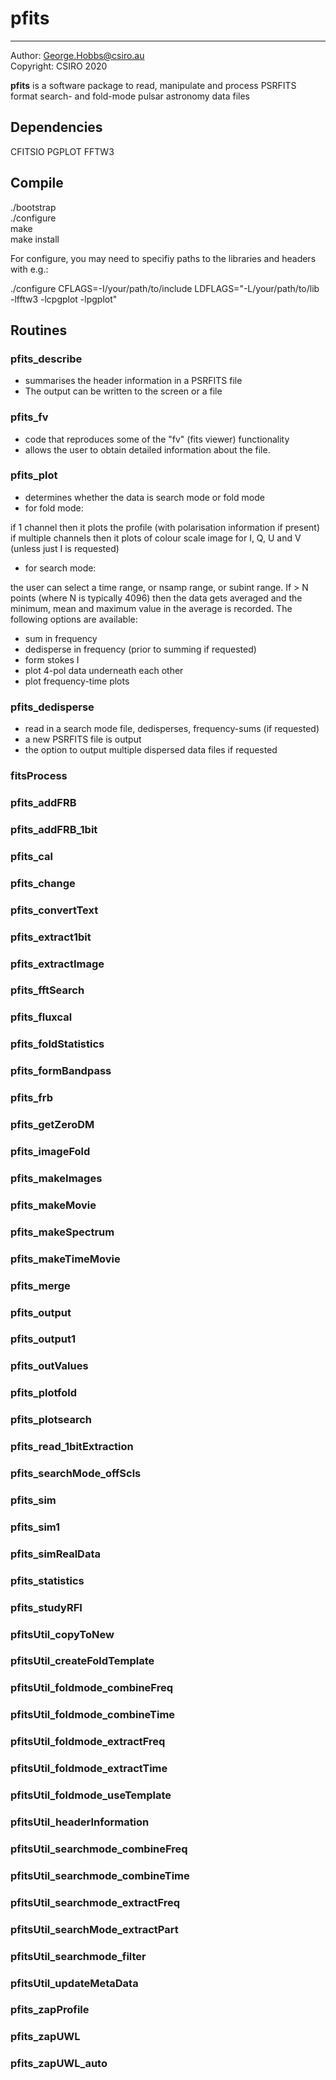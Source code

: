 # pfits
---
Author:    George.Hobbs@csiro.au  
Copyright: CSIRO 2020 

**pfits** is a software package to read, manipulate and process PSRFITS format search- and fold-mode pulsar astronomy data files 

## Dependencies
CFITSIO
PGPLOT
FFTW3

## Compile
./bootstrap  
./configure  
make  
make install

For configure, you may need to specifiy paths to the libraries and headers
with e.g.:

./configure CFLAGS=-I/your/path/to/include LDFLAGS="-L/your/path/to/lib -lfftw3 -lcpgplot -lpgplot"

## Routines

### pfits_describe

+ summarises the header information in a PSRFITS file
+ The output can be written to the screen or a file

### pfits_fv

+ code that reproduces some of the "fv" (fits viewer) functionality
+ allows the user to obtain detailed information about the file.

### pfits_plot

+ determines whether the data is search mode or fold mode
+ for fold mode:

if 1 channel then it plots the profile (with polarisation information if present)
if multiple channels then it plots of colour scale image for I, Q, U and V (unless just I is requested)

+ for search mode:

the user can select a time range, or nsamp range, or subint range. If > N points (where N is typically 4096) then the data gets averaged and the minimum, mean and maximum value in the average is recorded. The following options are available:

- sum in frequency
- dedisperse in frequency (prior to summing if requested)
- form stokes I
- plot 4-pol data underneath each other
- plot frequency-time plots

### pfits_dedisperse

+ read in a search mode file, dedisperses, frequency-sums (if requested)
+ a new PSRFITS file is output
+ the option to output multiple dispersed data files if requested

### fitsProcess
### pfits_addFRB
### pfits_addFRB_1bit
### pfits_cal
### pfits_change
### pfits_convertText
### pfits_extract1bit
### pfits_extractImage
### pfits_fftSearch
### pfits_fluxcal
### pfits_foldStatistics
### pfits_formBandpass
### pfits_frb
### pfits_getZeroDM
### pfits_imageFold
### pfits_makeImages
### pfits_makeMovie
### pfits_makeSpectrum
### pfits_makeTimeMovie
### pfits_merge
### pfits_output
### pfits_output1
### pfits_outValues
### pfits_plotfold
### pfits_plotsearch
### pfits_read_1bitExtraction
### pfits_searchMode_offScls
### pfits_sim
### pfits_sim1
### pfits_simRealData
### pfits_statistics
### pfits_studyRFI
### pfitsUtil_copyToNew
### pfitsUtil_createFoldTemplate
### pfitsUtil_foldmode_combineFreq
### pfitsUtil_foldmode_combineTime
### pfitsUtil_foldmode_extractFreq
### pfitsUtil_foldmode_extractTime
### pfitsUtil_foldmode_useTemplate
### pfitsUtil_headerInformation
### pfitsUtil_searchmode_combineFreq
### pfitsUtil_searchmode_combineTime
### pfitsUtil_searchmode_extractFreq
### pfitsUtil_searchMode_extractPart
### pfitsUtil_searchmode_filter
### pfitsUtil_updateMetaData
### pfits_zapProfile
### pfits_zapUWL
### pfits_zapUWL_auto
